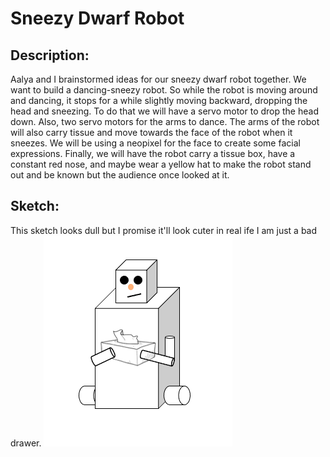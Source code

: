 # Sneezy Dwarf Robot


## Description:

Aalya and I brainstormed ideas for our sneezy dwarf robot together. We want to build a dancing-sneezy robot. So while the robot is moving around and dancing, it stops for a while slightly moving backward, dropping the head and sneezing. To do that we will have a servo motor to drop the head down. Also, two servo motors for the arms to dance. The arms of the robot will also carry tissue and move towards the face of the robot when it sneezes. We will be using a neopixel for the face to create some facial expressions. Finally, we will have the robot carry a tissue box, have a constant red nose, and maybe wear a yellow hat to make the robot stand out and be known but the audience once looked at it.

## Sketch:
This sketch looks dull but I promise it'll look cuter in real ife I am just a bad drawer.
![](IMG.png)
